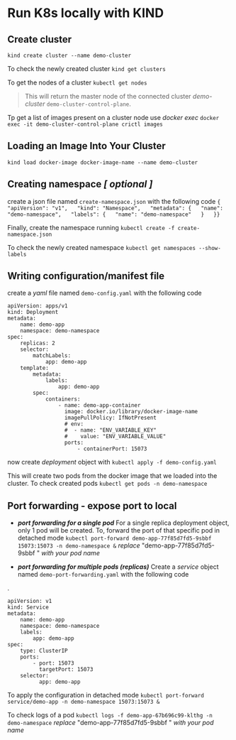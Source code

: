 # Run K8s locally with KIND



## Create cluster
`kind create cluster --name demo-cluster`

To check the newly created cluster
`kind get clusters` 

To get the nodes of a cluster
`kubectl get nodes`

> This will return the master node of the connected cluster *demo-cluster* 
> `demo-cluster-control-plane`.

Tp get a list of images present on a cluster node use *docker exec*
`docker exec -it demo-cluster-control-plane crictl images`

## Loading an Image Into Your Cluster
`kind load docker-image docker-image-name --name demo-cluster`

## Creating namespace *[ optional ]*
create a json file named `create-namespace.json` with the following code
`{  
  "apiVersion": "v1",  
  "kind": "Namespace",  
  "metadata": {  
  "name": "demo-namespace",  
  "labels": {  
  "name": "demo-namespace"  
  }  
 }}`

Finally, create the namespace running 
`kubectl create -f create-namespace.json`

To check the newly created namespace
`kubectl get namespaces --show-labels`



## Writing configuration/manifest file
create a *yaml* file named `demo-config.yaml` with the following code

    apiVersion: apps/v1
    kind: Deployment
    metadata:
	    name: demo-app
	    namespace: demo-namespace
	spec:
		replicas: 2
		selector:
			matchLabels:
				app: demo-app
		template:
			metadata:
				labels:
					app: demo-app
			spec:
				containers:
					- name: demo-app-container
					  image: docker.io/library/docker-image-name
					  imagePullPolicy: IfNotPresent
					  # env:
					  #  - name: "ENV_VARIABLE_KEY"
					  #    value: "ENV_VARIABLE_VALUE"
					  ports:
						  - containerPort: 15073

now create *deployment* object with `kubectl apply -f demo-config.yaml`

This will create two pods from the docker image that we loaded into the cluster. To check created pods 
`kubectl get pods -n demo-namespace`

## Port forwarding - expose port to local 

- ***port forwarding for a single pod***
For a single replica deployment object, only 1 pod will be created. To, forward the port of that specific pod in detached mode
`kubectl port-forward demo-app-77f85d7fd5-9sbbf 15073:15073 -n demo-namespace &`
*replace* "demo-app-77f85d7fd5-9sbbf " *with your pod name*

- ***port forwarding for multiple pods (replicas)***
Create a *service* object named `demo-port-forwarding.yaml` with the following code

.

    apiVersion: v1
    kind: Service
    metadata:
	    name: demo-app
	    namespace: demo-namespace
	    labels:
		    app: demo-app
	spec:
		type: ClusterIP
		ports:
			- port: 15073
			  targetPort: 15073
		selector:
			  app: demo-app

To apply the configuration in detached mode
`kubectl port-forward service/demo-app -n demo-namespace 15073:15073 &`


To check logs of a pod
`kubectl logs -f demo-app-67b696c99-klthg -n demo-namespace`
*replace* "demo-app-77f85d7fd5-9sbbf " *with your pod name*
